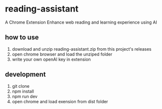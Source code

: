 # reading-assistant
A Chrome Extension Enhance web reading and learning experience using AI

## how to use
1. download and unzip reading-assistant.zip from this project's releases
2. open chrome browser and load the unziped folder
3. write your own openAI key in extension

## development
1. git clone 
2. npm install
3. npm run dev
4. open chrome and load exension from dist folder